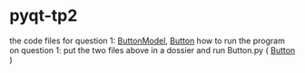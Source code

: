 # pyqt-tp2
the code files for question 1: 
[ButtonModel](/ButtonModel.py), [Button](/Button.py) 
how to run the program on question 1: put the two files above in a dossier and run Button.py ( [Button](/Button.py) )

